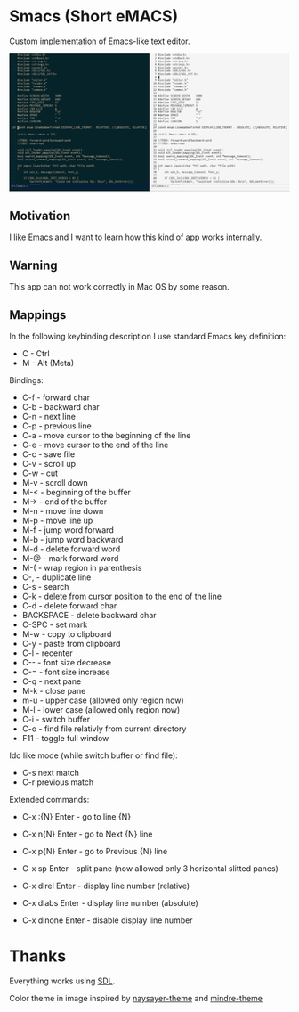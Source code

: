 # Smacs (Short eMACS)

Custom implementation of Emacs-like text editor.

![smacs.png](./smacs.png)

## Motivation

I like [Emacs](https://emacsdocs.org/) and I want to learn how this kind of app works internally.

## Warning
This app can not work correctly in Mac OS by some reason.

## Mappings

In the following keybinding description I use standard Emacs key definition:

- C - Ctrl
- M - Alt (Meta)

Bindings:

- C-f - forward char
- C-b - backward char
- C-n - next line
- C-p - previous line
- C-a - move cursor to the beginning of the line
- C-e - move cursor to the end of the line
- C-c - save file
- C-v - scroll up
- C-w - cut
- M-v - scroll down
- M-< - beginning of the buffer
- M-> - end of the buffer
- M-n - move line down
- M-p - move line up
- M-f - jump word forward
- M-b - jump word backward
- M-d - delete forward word
- M-@ - mark forward word
- M-( - wrap region in parenthesis
- C-, - duplicate line
- C-s - search
- C-k - delete from cursor position to the end of the line
- C-d - delete forward char
- BACKSPACE - delete backward char
- C-SPC - set mark
- M-w - copy to clipboard
- C-y - paste from clipboard
- C-l - recenter
- C-- - font size decrease
- C-= - font size increase
- C-q - next pane
- M-k - close pane
- m-u - upper case (allowed only region now)
- M-l - lower case (allowed only region now)
- C-i - switch buffer
- C-o - find file relativly from current directory
- F11 - toggle full window

Ido like mode (while switch buffer or find file):
- C-s next match
- C-r previous match

Extended commands:
- C-x :{N} Enter - go to line {N}
- C-x n{N} Enter - go to Next {N} line
- C-x p{N} Enter - go to Previous {N} line
- C-x sp Enter   - split pane (now allowed only 3 horizontal slitted panes)

- C-x dlrel Enter  - display line number (relative)
- C-x dlabs Enter  - display line number (absolute)
- C-x dlnone Enter - disable display line number

# Thanks
Everything works using [SDL](https://www.libsdl.org/).

Color theme in image inspired by [naysayer-theme](https://github.com/nickav/naysayer-theme.el) and [mindre-theme](https://github.com/erikbackman/mindre-theme)
